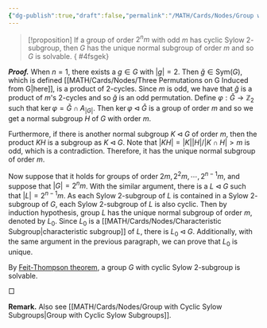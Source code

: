 ```yaml
---
{"dg-publish":true,"draft":false,"permalink":"/MATH/Cards/Nodes/Group with Cyclic Sylow 2-subgroup/","dgPassFrontmatter":true}
---
```



> [!proposition]
> If a group of order $2^nm$ with odd $m$ has cyclic Sylow $2$-subgroup, then $G$ has the unique normal subgroup of order $m$ and so $G$ is solvable.
{ #4fsgek}


**_Proof._**
When $n=1$, there exists a $g\in G$ with $|g|=2$. Then $\check g\in\mathrm{Sym}(G)$, which is defined [[MATH/Cards/Nodes/Three Permutations on G Induced from G\|here]], is a product of $2$-cycles. Since $m$ is odd, we have that $\check g$ is a product of $m$'s $2$-cycles and so $\check g$ is an odd permutation. Define $\varphi:\check G\to \mathbb{Z}_2$ such that $\ker\varphi=\check G\cap A_{|G|}$. Then $\ker\varphi\lhd \check G$ is a group of order $m$ and so we get a normal subgroup $H$ of $G$ with order $m$. 

Furthermore, if there is another normal subgroup $K\lhd G$ of order $m$, then the product $KH$ is a subgroup as $K\lhd G$. Note that $|KH|=|K||H|/|K\cap H|>m$ is odd, which is a contradiction. Therefore, it has the unique normal subgroup of order $m$.

Now suppose that it holds for groups of order $2m,2^2m,\cdots,2^{n-1}m$, and suppose that $|G|=2^nm$. With the similar argument, there is a $L\lhd G$ such that $|L|=2^{n-1}m$. As each Sylow $2$-subgroup of $L$ is contained in a Sylow $2$-subgroup of $G$, each Sylow $2$-subgroup of $L$ is also cyclic. Then by induction hypothesis, group $L$ has the unique normal subgroup of order $m$, denoted by $L_0$. Since $L_0$ is a [[MATH/Cards/Nodes/Characteristic Subgroup\|characteristic subgroup]] of $L$, there is $L_0\lhd G$. Additionally, with the same argument in the previous paragraph, we can prove that $L_0$ is unique.

By [Feit-Thompson theorem](https://en.wikipedia.org/wiki/Feit–Thompson_theorem), a group $G$ with cyclic Sylow $2$-subgroup is solvable.
<p align="left">□</p>

**Remark.** Also see [[MATH/Cards/Nodes/Group with Cyclic Sylow Subgroups\|Group with Cyclic Sylow Subgroups]]. 